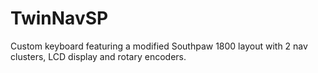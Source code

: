 # TwinNavSP
Custom keyboard featuring a modified Southpaw 1800 layout with 2 nav clusters, LCD display and rotary encoders.
